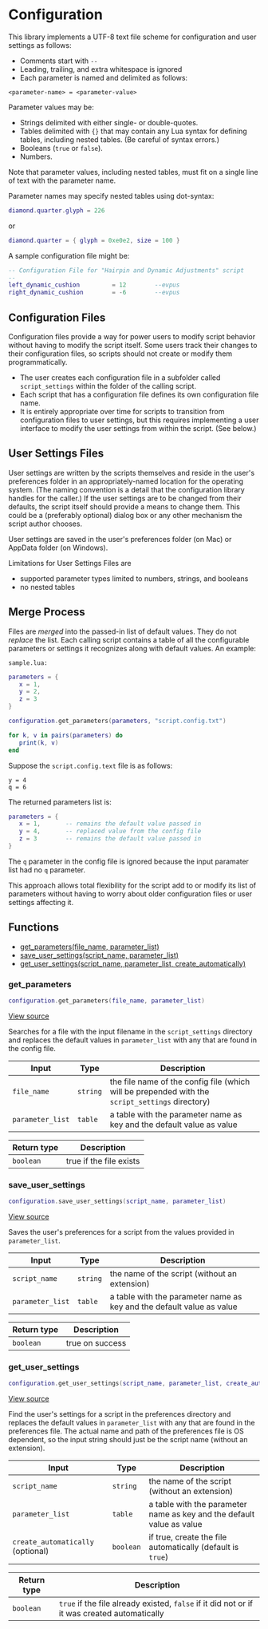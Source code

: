 # Configuration

This library implements a UTF-8 text file scheme for configuration and user settings as follows:

- Comments start with `--`
- Leading, trailing, and extra whitespace is ignored
- Each parameter is named and delimited as follows:

```
<parameter-name> = <parameter-value>
```

Parameter values may be:

- Strings delimited with either single- or double-quotes.
- Tables delimited with `{}` that may contain any Lua syntax for defining tables, including nested tables. (Be careful of syntax errors.)
- Booleans (`true` or `false`).
- Numbers.

Note that parameter values, including nested tables, must fit on a single line of text with the parameter name.

Parameter names may specify nested tables using dot-syntax:

```lua
diamond.quarter.glyph = 226
```

or

```lua
diamond.quarter = { glyph = 0xe0e2, size = 100 }
```

A sample configuration file might be:

```lua
-- Configuration File for "Hairpin and Dynamic Adjustments" script
--
left_dynamic_cushion         = 12        --evpus
right_dynamic_cushion        = -6        --evpus
```

## Configuration Files

Configuration files provide a way for power users to modify script behavior without
having to modify the script itself. Some users track their changes to their configuration files,
so scripts should not create or modify them programmatically.

- The user creates each configuration file in a subfolder called `script_settings` within
the folder of the calling script.
- Each script that has a configuration file defines its own configuration file name.
- It is entirely appropriate over time for scripts to transition from configuration files to user settings,
but this requires implementing a user interface to modify the user settings from within the script.
(See below.)

## User Settings Files

User settings are written by the scripts themselves and reside in the user's preferences folder
in an appropriately-named location for the operating system. (The naming convention is a detail that the
configuration library handles for the caller.) If the user settings are to be changed from their defaults,
the script itself should provide a means to change them. This could be a (preferably optional) dialog box
or any other mechanism the script author chooses.

User settings are saved in the user's preferences folder (on Mac) or AppData folder (on Windows).

Limitations for User Settings Files are

- supported parameter types limited to numbers, strings, and booleans
- no nested tables

## Merge Process

Files are _merged_ into the passed-in list of default values. They do not _replace_ the list. Each calling script contains
a table of all the configurable parameters or settings it recognizes along with default values. An example:

`sample.lua:`

```lua
parameters = {
   x = 1,
   y = 2,
   z = 3
}

configuration.get_parameters(parameters, "script.config.txt")

for k, v in pairs(parameters) do
   print(k, v)
end
```

Suppose the `script.config.text` file is as follows:

```
y = 4
q = 6
```

The returned parameters list is:

```lua
parameters = {
   x = 1,       -- remains the default value passed in
   y = 4,       -- replaced value from the config file
   z = 3        -- remains the default value passed in
}
```

The `q` parameter in the config file is ignored because the input paramater list
had no `q` parameter.

This approach allows total flexibility for the script add to or modify its list of parameters
without having to worry about older configuration files or user settings affecting it.

## Functions

- [get_parameters(file_name, parameter_list)](#get_parameters)
- [save_user_settings(script_name, parameter_list)](#save_user_settings)
- [get_user_settings(script_name, parameter_list, create_automatically)](#get_user_settings)

### get_parameters

```lua
configuration.get_parameters(file_name, parameter_list)
```

[View source](https://github.com/finale-lua/lua-scripts/tree/master/src/library/configuration.lua#L200)

Searches for a file with the input filename in the `script_settings` directory and replaces the default values in `parameter_list`
with any that are found in the config file.

| Input | Type | Description |
| ----- | ---- | ----------- |
| `file_name` | `string` | the file name of the config file (which will be prepended with the `script_settings` directory) |
| `parameter_list` | `table` | a table with the parameter name as key and the default value as value |

| Return type | Description |
| ----------- | ----------- |
| `boolean` | true if the file exists |

### save_user_settings

```lua
configuration.save_user_settings(script_name, parameter_list)
```

[View source](https://github.com/finale-lua/lua-scripts/tree/master/src/library/configuration.lua#L243)

Saves the user's preferences for a script from the values provided in `parameter_list`.

| Input | Type | Description |
| ----- | ---- | ----------- |
| `script_name` | `string` | the name of the script (without an extension) |
| `parameter_list` | `table` | a table with the parameter name as key and the default value as value |

| Return type | Description |
| ----------- | ----------- |
| `boolean` | true on success |

### get_user_settings

```lua
configuration.get_user_settings(script_name, parameter_list, create_automatically)
```

[View source](https://github.com/finale-lua/lua-scripts/tree/master/src/library/configuration.lua#L278)

Find the user's settings for a script in the preferences directory and replaces the default values in `parameter_list`
with any that are found in the preferences file. The actual name and path of the preferences file is OS dependent, so
the input string should just be the script name (without an extension).

| Input | Type | Description |
| ----- | ---- | ----------- |
| `script_name` | `string` | the name of the script (without an extension) |
| `parameter_list` | `table` | a table with the parameter name as key and the default value as value |
| `create_automatically` (optional) | `boolean` | if true, create the file automatically (default is `true`) |

| Return type | Description |
| ----------- | ----------- |
| `boolean` | `true` if the file already existed, `false` if it did not or if it was created automatically |
